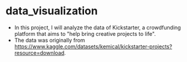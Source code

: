 # data_visualization

- In this project, I will analyze the data of Kickstarter, a crowdfunding platform that aims to "help bring creative projects to life".
- The data was originally from https://www.kaggle.com/datasets/kemical/kickstarter-projects?resource=download.

